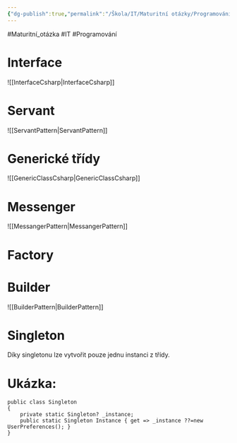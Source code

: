 ```yaml
---
{"dg-publish":true,"permalink":"/Škola/IT/Maturitní otázky/Programování/Návrhové vzory/","created":"2023-12-19T09:15:02.441+01:00","updated":"2024-03-24T17:50:54.298+01:00"}
---
```


#Maturitní_otázka #IT #Programování 
# Interface
![[InterfaceCsharp\|InterfaceCsharp]]
# Servant
![[ServantPattern\|ServantPattern]]
# Generické třídy
![[GenericClassCsharp\|GenericClassCsharp]]
# Messenger
![[MessangerPattern\|MessangerPattern]]
# Factory

<div class="transclusion internal-embed is-loaded"><div class="markdown-embed">





</div></div>

# Builder
![[BuilderPattern\|BuilderPattern]]
# Singleton

<div class="transclusion internal-embed is-loaded"><div class="markdown-embed">




Díky singletonu lze vytvořit pouze jednu instanci z třídy.
# Ukázka:
```CSharp
public class Singleton  
{  
    private static Singleton? _instance;  
    public static Singleton Instance { get => _instance ??=new UserPreferences(); }  
}
```

</div></div>
